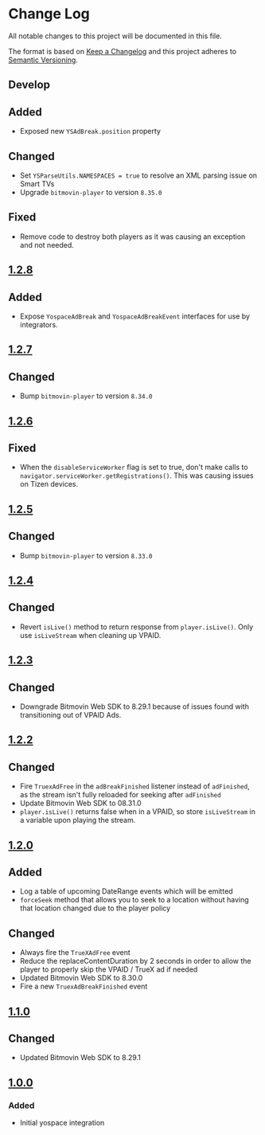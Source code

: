# Change Log
All notable changes to this project will be documented in this file.

The format is based on [Keep a Changelog](http://keepachangelog.com/) 
and this project adheres to [Semantic Versioning](http://semver.org/).

## Develop
## Added
- Exposed new `YSAdBreak.position` property

## Changed
- Set `YSParseUtils.NAMESPACES = true` to resolve an XML parsing issue on Smart TVs
- Upgrade `bitmovin-player` to version `8.35.0`

## Fixed
- Remove code to destroy both players as it was causing an exception and not needed. 

## [1.2.8]
## Added
- Expose `YospaceAdBreak` and `YospaceAdBreakEvent` interfaces for use by integrators. 

## [1.2.7]
## Changed
- Bump `bitmovin-player` to version `8.34.0`

## [1.2.6]
## Fixed
- When the `disableServiceWorker` flag is set to true, don't make calls to `navigator.serviceWorker.getRegistrations()`. This was causing issues on Tizen devices. 

## [1.2.5]
## Changed
- Bump `bitmovin-player` to version `8.33.0`

## [1.2.4]
## Changed
- Revert `isLive()` method to return response from `player.isLive()`. Only use `isLiveStream` when cleaning up VPAID. 

## [1.2.3]
## Changed
- Downgrade Bitmovin Web SDK to 8.29.1 because of issues found with transitioning out of VPAID Ads.

## [1.2.2]

## Changed
- Fire `TruexAdFree` in the `adBreakFinished` listener instead of `adFinished`, as the stream isn't fully reloaded for seeking after `adFinished`
- Update Bitmovin Web SDK to 08.31.0
- `player.isLive()` returns false when in a VPAID, so store `isLiveStream` in a variable upon playing the stream.

## [1.2.0]

## Added
- Log a table of upcoming DateRange events which will be emitted
- `forceSeek` method that allows you to seek to a location without having that location changed due to the player policy
## Changed
- Always fire the `TrueXAdFree` event
- Reduce the replaceContentDuration by 2 seconds in order to allow the player to properly skip the VPAID / TrueX ad if needed
- Updated Bitmovin Web SDK to 8.30.0
- Fire a new `TruexAdBreakFinished` event

## [1.1.0]

## Changed
- Updated Bitmovin Web SDK to 8.29.1

## [1.0.0]

### Added
- Initial yospace integration

[1.2.8]: https://github.com/bitmovin/bitmovin-player-web-integrations-yospace/compare/1.2.7...1.2.8
[1.2.7]: https://github.com/bitmovin/bitmovin-player-web-integrations-yospace/compare/1.2.6...1.2.7
[1.2.6]: https://github.com/bitmovin/bitmovin-player-web-integrations-yospace/compare/1.2.5...1.2.6
[1.2.5]: https://github.com/bitmovin/bitmovin-player-web-integrations-yospace/compare/1.2.4...1.2.5
[1.2.4]: https://github.com/bitmovin/bitmovin-player-web-integrations-yospace/compare/1.2.3...1.2.4
[1.2.3]: https://github.com/bitmovin/bitmovin-player-web-integrations-yospace/compare/1.2.2...1.2.3
[1.2.2]: https://github.com/bitmovin/bitmovin-player-web-integrations-yospace/compare/1.2.1...1.2.2
[1.2.0]: https://github.com/bitmovin/bitmovin-player-web-integrations-yospace/compare/1.1.0...1.2.0
[1.1.0]: https://github.com/bitmovin/bitmovin-player-web-integrations-yospace/compare/1.0.0...1.1.0
[1.0.0]: https://github.com/bitmovin/bitmovin-player-web-integrations-yospace/compare/1406694e8e7c63bfa9d24b84fd6253b135cc0e74...1.0.0